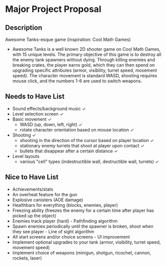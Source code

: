 # Major Project Proposal

## Description
Awesome Tanks-esque game (inspiration: Cool Math Games)
- Awesome Tanks is a well known 2D shooter game on Cool Math Games, with 15 unique levels.
  The primary objective of this game is to destroy all the enemy tank spawners without dying.
  Through killing enemies and breaking crates, the player earns gold, which they can then spend
  on upgrading specific attributes (armor, visibility, turret speed, movement speed). The character movement
  is standard WASD, shooting requires mouse click, and the numbers 1-6 are used to switch weapons.

## Needs to Have List
- Sound effects/background music ✓
- Level selection screen ✓
- Basic movement ✓
  - WASD (up, down, left, right) ✓
  - rotate character orientation based on mouse location ✓
- Shooting ✓
  - shooting in the direction of the cursor based on player location ✓
  - stationary enemy turrets that shoot at player upon contact ✓
  - bullets that disappear after a certain distance ✓
- Level layouts
  - various "cell" types (indestructible wall, destructible wall, turrets) ✓

## Nice to Have List
- Achievements/stats
- An overheat feature for the gun
- Explosive canisters (AOE damage)
- Healthbars for everything (blocks, enemies, player)
- Freezing ability (freezes the enemy for a certain time after player has picked up the object)
- Enemies track player (hard) - Pathfinding algorithm
- Spawn enemies periodically until the spawner is broken, shoot when they see player - Line of sight algorithm
- All start screens and/or choice screens - UI improvement
- Implement optional upgrades to your tank (armor, visibility, turret speed, movement speed)
- Implement choice of weapons (minigun, shotgun, ricochet, cannon, rockets, laser)
